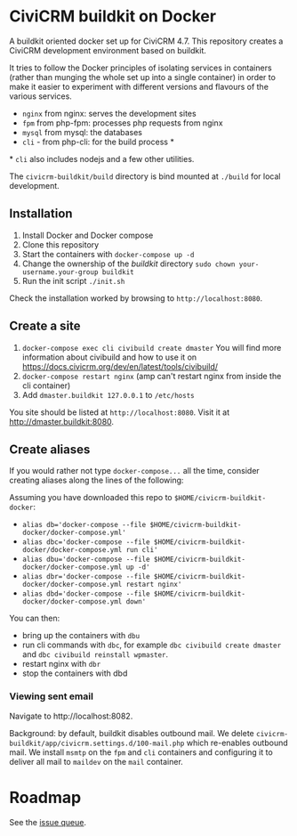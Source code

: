 # CiviCRM buildkit on Docker

A buildkit oriented docker set up for CiviCRM 4.7. This repository creates a CiviCRM development environment based on buildkit.

It tries to follow the Docker principles of isolating services in containers (rather than munging the whole set up into a single container) in order to make it easier to experiment with different versions and flavours of the various services.

* `nginx` from nginx: serves the development sites
* `fpm` from php-fpm: processes php requests from nginx
* `mysql` from mysql: the databases
* `cli` - from php-cli: for the build process *

\* `cli` also includes nodejs and a few other utilities.

The `civicrm-buildkit/build` directory is bind mounted at `./build` for local development.

## Installation

1. Install Docker and Docker compose
2. Clone this repository
3. Start the containers with `docker-compose up -d`
4. Change the ownership of the _buildkit_ directory `sudo chown your-username.your-group buildkit`
5. Run the init script `./init.sh`

Check the installation worked by browsing to `http://localhost:8080`.

## Create a site

1. `docker-compose exec cli civibuild create dmaster` You will find more information about civibuild and how to use it on  https://docs.civicrm.org/dev/en/latest/tools/civibuild/
2. `docker-compose restart nginx` (amp can't restart nginx from inside the cli container)
3. Add `dmaster.buildkit 127.0.0.1` to `/etc/hosts`

You site should be listed at `http://localhost:8080`. Visit it at http://dmaster.buildkit:8080.

## Create aliases

If you would rather not type `docker-compose...` all the time, consider creating aliases along the lines of the following:

Assuming you have downloaded this repo to `$HOME/civicrm-buildkit-docker`:

* `alias db='docker-compose --file $HOME/civicrm-buildkit-docker/docker-compose.yml'`
* `alias dbc='docker-compose --file $HOME/civicrm-buildkit-docker/docker-compose.yml run cli'`
* `alias dbu='docker-compose --file $HOME/civicrm-buildkit-docker/docker-compose.yml up -d'`
* `alias dbr='docker-compose --file $HOME/civicrm-buildkit-docker/docker-compose.yml restart nginx'`
* `alias dbd='docker-compose --file $HOME/civicrm-buildkit-docker/docker-compose.yml down'`

You can then:

* bring up the containers with `dbu`
* run cli commands with `dbc`, for example `dbc civibuild create dmaster` and `dbc civibuild reinstall wpmaster`.
* restart nginx with `dbr`
* stop the containers with dbd

### Viewing sent email

Navigate to http://localhost:8082.

Background: by default, buildkit disables outbound mail. We delete `civicrm-buildkit/app/civicrm.settings.d/100-mail.php` which re-enables outbound mail. We install `msmtp` on the `fpm` and `cli` containers and configuring it to deliver all mail to `maildev` on the `mail` container.

# Roadmap

See the [issue queue](https://github.com/michaelmcandrew/civicrm-buildkit-docker/issues).
